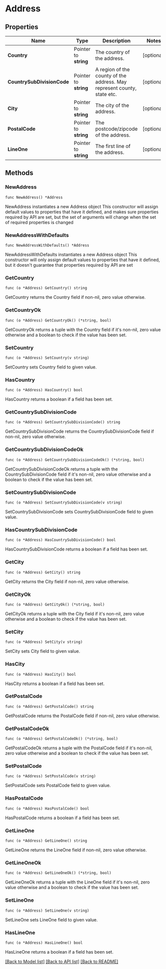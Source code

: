 # Address

## Properties

Name | Type | Description | Notes
------------ | ------------- | ------------- | -------------
**Country** | Pointer to **string** | The country of the address. | [optional] 
**CountrySubDivisionCode** | Pointer to **string** | A region of the county of the address.  May represent county, state etc. | [optional] 
**City** | Pointer to **string** | The city of the address. | [optional] 
**PostalCode** | Pointer to **string** | The postcode/zipcode of the address. | [optional] 
**LineOne** | Pointer to **string** | The first line of the address. | [optional] 

## Methods

### NewAddress

`func NewAddress() *Address`

NewAddress instantiates a new Address object
This constructor will assign default values to properties that have it defined,
and makes sure properties required by API are set, but the set of arguments
will change when the set of required properties is changed

### NewAddressWithDefaults

`func NewAddressWithDefaults() *Address`

NewAddressWithDefaults instantiates a new Address object
This constructor will only assign default values to properties that have it defined,
but it doesn't guarantee that properties required by API are set

### GetCountry

`func (o *Address) GetCountry() string`

GetCountry returns the Country field if non-nil, zero value otherwise.

### GetCountryOk

`func (o *Address) GetCountryOk() (*string, bool)`

GetCountryOk returns a tuple with the Country field if it's non-nil, zero value otherwise
and a boolean to check if the value has been set.

### SetCountry

`func (o *Address) SetCountry(v string)`

SetCountry sets Country field to given value.

### HasCountry

`func (o *Address) HasCountry() bool`

HasCountry returns a boolean if a field has been set.

### GetCountrySubDivisionCode

`func (o *Address) GetCountrySubDivisionCode() string`

GetCountrySubDivisionCode returns the CountrySubDivisionCode field if non-nil, zero value otherwise.

### GetCountrySubDivisionCodeOk

`func (o *Address) GetCountrySubDivisionCodeOk() (*string, bool)`

GetCountrySubDivisionCodeOk returns a tuple with the CountrySubDivisionCode field if it's non-nil, zero value otherwise
and a boolean to check if the value has been set.

### SetCountrySubDivisionCode

`func (o *Address) SetCountrySubDivisionCode(v string)`

SetCountrySubDivisionCode sets CountrySubDivisionCode field to given value.

### HasCountrySubDivisionCode

`func (o *Address) HasCountrySubDivisionCode() bool`

HasCountrySubDivisionCode returns a boolean if a field has been set.

### GetCity

`func (o *Address) GetCity() string`

GetCity returns the City field if non-nil, zero value otherwise.

### GetCityOk

`func (o *Address) GetCityOk() (*string, bool)`

GetCityOk returns a tuple with the City field if it's non-nil, zero value otherwise
and a boolean to check if the value has been set.

### SetCity

`func (o *Address) SetCity(v string)`

SetCity sets City field to given value.

### HasCity

`func (o *Address) HasCity() bool`

HasCity returns a boolean if a field has been set.

### GetPostalCode

`func (o *Address) GetPostalCode() string`

GetPostalCode returns the PostalCode field if non-nil, zero value otherwise.

### GetPostalCodeOk

`func (o *Address) GetPostalCodeOk() (*string, bool)`

GetPostalCodeOk returns a tuple with the PostalCode field if it's non-nil, zero value otherwise
and a boolean to check if the value has been set.

### SetPostalCode

`func (o *Address) SetPostalCode(v string)`

SetPostalCode sets PostalCode field to given value.

### HasPostalCode

`func (o *Address) HasPostalCode() bool`

HasPostalCode returns a boolean if a field has been set.

### GetLineOne

`func (o *Address) GetLineOne() string`

GetLineOne returns the LineOne field if non-nil, zero value otherwise.

### GetLineOneOk

`func (o *Address) GetLineOneOk() (*string, bool)`

GetLineOneOk returns a tuple with the LineOne field if it's non-nil, zero value otherwise
and a boolean to check if the value has been set.

### SetLineOne

`func (o *Address) SetLineOne(v string)`

SetLineOne sets LineOne field to given value.

### HasLineOne

`func (o *Address) HasLineOne() bool`

HasLineOne returns a boolean if a field has been set.


[[Back to Model list]](../README.md#documentation-for-models) [[Back to API list]](../README.md#documentation-for-api-endpoints) [[Back to README]](../README.md)


